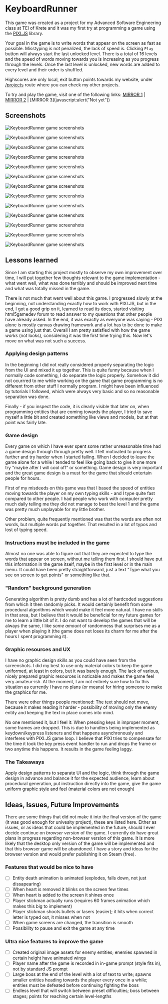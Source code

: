 # KeyboardRunner

This game was created as a project for my Advanced Software Engineering class at TEI of Krete and it was my first try at programming a game using the [PIXI.JS](http://www.pixijs.com/) library.

Your goal in the game is to write words that appear on the screen as fast as possible. Misstyping is not penalized, the lack of speed is. Clicking `Play` button will always start the last unlocked level. There is a total of 16 levels and the speed of words moving towards you is increasing as you progress through the levels. Once the last level is unlocked, new words are added to every level and their order is shuffled.

Highscores are only local, exit button points towards my website, under [/projects](https://danieldusek.com/projects) route where you can check my other projects.

To try and play the game, visit one of the following links: [MIRROR 1](https://dusekdan.github.io/KeyboardRunner/) | [MIRROR 2](http://projects.nile.teicrete.gr/keyboard_runner) | [MIRROR 3](javascript:alert("Not yet"))

## Screenshots

![KeyboardRunner game screenshots](https://raw.githubusercontent.com/dusekdan/100BrowserGames/master/002_KeyboardRunner/screens/04Playing.png?raw=true)

![KeyboardRunner game screenshots](https://raw.githubusercontent.com/dusekdan/100BrowserGames/master/002_KeyboardRunner/screens/04Playing_LighPyramid2.png?raw=true)

![KeyboardRunner game screenshots](https://raw.githubusercontent.com/dusekdan/100BrowserGames/master/002_KeyboardRunner/screens/04Playing_LighPyramidBiom.png?raw=true)

![KeyboardRunner game screenshots](https://raw.githubusercontent.com/dusekdan/100BrowserGames/master/002_KeyboardRunner/screens/04Playing_LighBigPyramid_Transition.png?raw=true)

![KeyboardRunner game screenshots](https://raw.githubusercontent.com/dusekdan/100BrowserGames/master/002_KeyboardRunner/screens/01_Menu.png?raw=true)

![KeyboardRunner game screenshots](https://raw.githubusercontent.com/dusekdan/100BrowserGames/master/002_KeyboardRunner/screens/01Menu_1stItemSelected.png?raw=true)

![KeyboardRunner game screenshots](https://raw.githubusercontent.com/dusekdan/100BrowserGames/master/002_KeyboardRunner/screens/01Menu_2ndItemSelected.png?raw=true)

![KeyboardRunner game screenshots](https://raw.githubusercontent.com/dusekdan/100BrowserGames/master/002_KeyboardRunner/screens/01Menu_3rdItemSelected.png?raw=true)

![KeyboardRunner game screenshots](https://raw.githubusercontent.com/dusekdan/100BrowserGames/master/002_KeyboardRunner/screens/01Menu_4thItemSelected.png?raw=true)

![KeyboardRunner game screenshots](https://raw.githubusercontent.com/dusekdan/100BrowserGames/master/002_KeyboardRunner/screens/02LevelSelect.png?raw=true)

![KeyboardRunner game screenshots](https://raw.githubusercontent.com/dusekdan/100BrowserGames/master/002_KeyboardRunner/screens/03Scoreboard.png?raw=true)

![KeyboardRunner game screenshots](https://raw.githubusercontent.com/dusekdan/100BrowserGames/master/002_KeyboardRunner/screens/04Playing_Defeat.png?raw=true)

![KeyboardRunner game screenshots](https://raw.githubusercontent.com/dusekdan/100BrowserGames/master/002_KeyboardRunner/screens/04Playing_Victory.png?raw=true)

## Lessons learned

Since I am starting this project mostly to observe my own improvement over time, I will put together few thoughts relevant to the game implementation - what went well, what was done terribly and should be improved next time and what was totally missed in the game.

There is not much that went well about this game. I progressed slowly at the beginning, not understanding exactly how to work with PIXI.JS, but in the end, I got a good grip on it, learned to read its docs, started visiting html5gamedev forum to read answer to my questions that other people have already asked. In the end, it was exactly as everyone was saying - PIXI alone is mostly canvas drawing framework and a lot has to be done to make a game using just that. Overall I am pretty satisfied with how the game *works* (not looks), considering it was the first time trying this. Now let's move on what was not such a success.

### Applying design patterns

In the beginning I did not really considered properly separating the logic from the UI and mixed it up together. This is quite funny because when I normally code something, I do separate the logic properly. Somehow it did not ocurrred to me while working on the game that game programming is no different from other stuff I normally program. I might have been influenced by tutorials I followed, which were always very basic and so no reasonable separation was done.

Finally - if you inspect the code, it is clearly visible that later on, when programming entities that are coming towards the player, I tried to save myself a little bit and created something like views and models, but at that point was fairly late.

### Game design

Every game on which I have ever spent some rather unreasonable time had a game design through through pretty well. I felt motivated to progress further and try harder when I started failing. When I decided to leave the game alone for a while I tended to feel like going back to give it one more try "maybe after I will cool off" or something. Game design is very important and the great game design is a must for the game that should entertain people for hours.

First of my misdeeds on this game was that I based the speed of entities moving towards the player on my own typing skills - and I type quite fast compared to other people. I had people who work with computer pretty much daily telling me they did not manage to beat the level 1 and the game was pretty much unplayable for my little brother.

Other problem, quite frequently mentioned was that the words are often not words, but multiple words put together. That resulted in a lot of typos and lost of typing speed.

### Instructions must be included in the game

Almost no one was able to figure out that they are expected to type the words that appear on screen, without me telling them first. I should have put this information in the game itself, maybe in the first level or in the main menu. It could have been pretty straightforward, just a text "Type what you see on screen to get points" or something like that.

### "Random" background generation

Generating algorithm is pretty dumb and has a lot of hardcoded suggestions from which it then randomly picks. It would certainly benefit from some procedural algorithms which would make it feel more natural. I have no skills in that area, but I believe that it would be beneficial for my future games for me to learn a little bit of it. I do not want to develop the games that will be always the same, I like *some amount* of randomness that surprises me as a player when playing it (the game does not loses its charm for me after the hours I spent programming it).

### Graphic resources and UX

I have no graphic design skills as you could have seen from the screenshots. I did my best to use only material colors to keep the game uniformed, at least in colors, but it was barely enough. The lack of various, nicely prepared graphic resources is noticable and makes the game feel very amateur-ish. At the moment, I am not entirely sure how to fix this situation as currently I have no plans (or means) for hiring someone to make the graphics for me.

There were other things people mentioned: The text should not move, because it makes reading it harder - possibility of moving only the enemy entity and keeping the text in place comes into mind.

No one mentioned it, but I feel it: When pressing keys in improper moment, some frames are dropped. This is due to handlers being implemented as keydown/keypress listeners and that happens asynchronously and interferes with PIXI.JS game loop. I believe that PIXI tries to compensate for the time it took the key press event handler to run and drops the frame or two anytime this happens. It results in the game feeling laggy.

### The Takeaways

Apply design patterns to separate UI and the logic, think through the game design in advance and balance it for the expected audience, learn about procedural generation, put instruction directly into the game, give the game uniform graphic style and feel (material colors are not enough)

## Ideas, Issues, Future Improvements

There are some things that did not make it into the final version of the game (it was good enough for univesity project), these are listed here. Either as issues, or as ideas that could be implemented in the future, should I ever decide continue on *browser version* of the game. I currently do have great plans in progress regarding non-browser version of this game. It is more likely that the desktop only version of the game will be implemented and that this browser game will be abandoned. I have a story and ideas for the browser version and would prefer publishing it on Steam (free).

### Features that would be nice to have

- [ ] Entity death animation is animated (explodes, falls down, not just dissapearing)
- [ ] When heart is removed it blinks on the screen few times
- [ ] When heart is added to the screen it shines once
- [ ] Player stickman actually runs (requires 60 frames animation which makes this big to implement)
- [ ] Player stickman shoots bullets or lasers (easier); it hits when correct letter is typed out, it misses when not
- [ ] When game screens are changed, the transition is smooth
- [ ] Possibility to pause and exit the game at any time

### Ultra nice features to improve the game

- [ ] Created original image assets for enemy entities; enemies spawned in certain height have animated wings
- [ ] Player name after the game is recorded in in-game prompt (style fits in), not by standard JS prompt
- [ ] Large boss at the end of the level with a lot of text to write; spawns smaller entities heading towards the player every once in a while; entities must be defeated before continuing fighting the boss
- [ ] Endless level that will switch between preset difficulties; boss between stages; points for reaching certain level-lengths